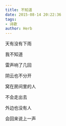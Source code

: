 ```yaml
---
title: 不知道
date: 2015-08-14 20:22:36
tags: 
- 诗歌
author: Herb
---
```


天有没有下雨

我不知道

雷声响了几回

阴云也不分开

窝在房间里的人

不会走出去

外边也没有人

会回来说上一声